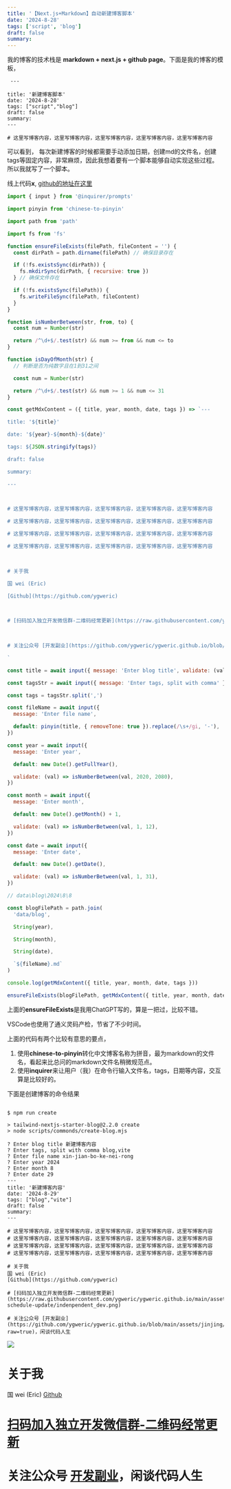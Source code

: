 ```yaml
---
title: '【Next.js+Markdown】自动新建博客脚本'
date: '2024-8-28'
tags: ['script', 'blog']
draft: false
summary:
---
```



我的博客的技术栈是 **markdown + next.js + github page**。下面是我的博客的模板，

```
 ---

title: '新建博客脚本'
date: '2024-8-28'
tags: ["script","blog"]
draft: false
summary:
---

# 这里写博客内容，这里写博客内容，这里写博客内容，这里写博客内容，这里写博客内容
```

可以看到， 每次新建博客的时候都需要手动添加日期，创建md的文件名，创建tags等固定内容，非常麻烦，因此我想着要有一个脚本能够自动实现这些过程。所以我就写了一个脚本。

线上代码**x**, [github的地址在这里](https://github.com/ygweric/ygweric.github.io/blob/main/scripts/commonds/create-blog.mjs)

```js
import { input } from '@inquirer/prompts'

import pinyin from 'chinese-to-pinyin'

import path from 'path'

import fs from 'fs'

function ensureFileExists(filePath, fileContent = '') {
  const dirPath = path.dirname(filePath) // 确保目录存在

  if (!fs.existsSync(dirPath)) {
    fs.mkdirSync(dirPath, { recursive: true })
  } // 确保文件存在

  if (!fs.existsSync(filePath)) {
    fs.writeFileSync(filePath, fileContent)
  }
}

function isNumberBetween(str, from, to) {
  const num = Number(str)

  return /^\d+$/.test(str) && num >= from && num <= to
}

function isDayOfMonth(str) {
  // 判断是否为纯数字且在1到31之间

  const num = Number(str)

  return /^\d+$/.test(str) && num >= 1 && num <= 31
}

const getMdxContent = ({ title, year, month, date, tags }) => `---

title: '${title}'

date: '${year}-${month}-${date}'

tags: ${JSON.stringify(tags)}

draft: false

summary:

---

  

# 这里写博客内容，这里写博客内容，这里写博客内容，这里写博客内容，这里写博客内容

# 这里写博客内容，这里写博客内容，这里写博客内容，这里写博客内容，这里写博客内容

# 这里写博客内容，这里写博客内容，这里写博客内容，这里写博客内容，这里写博客内容

# 这里写博客内容，这里写博客内容，这里写博客内容，这里写博客内容，这里写博客内容

  

# 关于我

国 wei (Eric)

[Github](https://github.com/ygweric)

  

# [扫码加入独立开发微信群-二维码经常更新](https://raw.githubusercontent.com/ygweric/ygweric.github.io/main/assets/qr-schedule-update/indenpendent_dev.png)

  

# 关注公众号 [开发副业](https://github.com/ygweric/ygweric.github.io/blob/main/assets/jinjing/wx_office_account_qr.png?raw=true)，闲谈代码人生

`

const title = await input({ message: 'Enter blog title', validate: (val) => !!val })

const tagsStr = await input({ message: 'Enter tags, split with comma' })

const tags = tagsStr.split(',')

const fileName = await input({
  message: 'Enter file name',

  default: pinyin(title, { removeTone: true }).replace(/\s+/gi, '-'),
})

const year = await input({
  message: 'Enter year',

  default: new Date().getFullYear(),

  validate: (val) => isNumberBetween(val, 2020, 2080),
})

const month = await input({
  message: 'Enter month',

  default: new Date().getMonth() + 1,

  validate: (val) => isNumberBetween(val, 1, 12),
})

const date = await input({
  message: 'Enter date',

  default: new Date().getDate(),

  validate: (val) => isNumberBetween(val, 1, 31),
})

// data\blog\2024\8\8

const blogFilePath = path.join(
  'data/blog',

  String(year),

  String(month),

  String(date),

  `${fileName}.md`
)

console.log(getMdxContent({ title, year, month, date, tags }))

ensureFileExists(blogFilePath, getMdxContent({ title, year, month, date, tags }))
```

上面的**ensureFileExists**是我用ChatGPT写的，算是一把过，比较不错。

VSCode也使用了通义灵码产检，节省了不少时间。

上面的代码有两个比较有意思的要点，

1. 使用**chinese-to-pinyin**转化中文博客名称为拼音，最为markdown的文件名，看起来比总问的markdown文件名稍微规范点。
2. 使用**inquirer**来让用户（我）在命令行输入文件名，tags，日期等内容，交互算是比较好的。

下面是创建博客的命令结果

```shell

$ npm run create

> tailwind-nextjs-starter-blog@2.2.0 create
> node scripts/commonds/create-blog.mjs

? Enter blog title 新建博客内容
? Enter tags, split with comma blog,vite
? Enter file name xin-jian-bo-ke-nei-rong
? Enter year 2024
? Enter month 8
? Enter date 29
---
title: '新建博客内容'
date: '2024-8-29'
tags: ["blog","vite"]
draft: false
summary:
---

# 这里写博客内容，这里写博客内容，这里写博客内容，这里写博客内容，这里写博客内容
# 这里写博客内容，这里写博客内容，这里写博客内容，这里写博客内容，这里写博客内容
# 这里写博客内容，这里写博客内容，这里写博客内容，这里写博客内容，这里写博客内容
# 这里写博客内容，这里写博客内容，这里写博客内容，这里写博客内容，这里写博客内容

# 关于我
国 wei (Eric)
[Github](https://github.com/ygweric)

# [扫码加入独立开发微信群-二维码经常更新](https://raw.githubusercontent.com/ygweric/ygweric.github.io/main/assets/qr-schedule-update/indenpendent_dev.png)

# 关注公众号 [开发副业](https://github.com/ygweric/ygweric.github.io/blob/main/assets/jinjing/wx_office_account_qr.png?raw=true)，闲谈代码人生

```

![](Pasted%20image%2020240828190748.png)

# 关于我

国 wei (Eric)
[Github](https://github.com/ygweric)

# [扫码加入独立开发微信群-二维码经常更新](https://raw.githubusercontent.com/ygweric/ygweric.github.io/main/assets/qr-schedule-update/indenpendent_dev.png)

# 关注公众号 [开发副业](https://github.com/ygweric/ygweric.github.io/blob/main/assets/jinjing/wx_office_account_qr.png?raw=true)，闲谈代码人生
